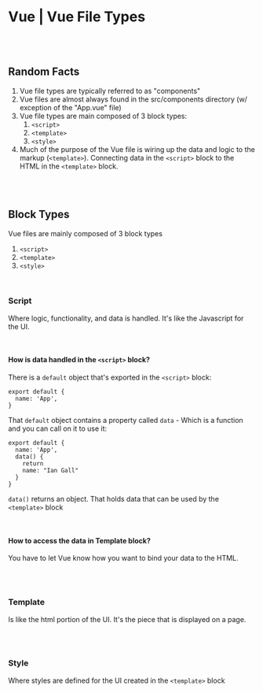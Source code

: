 # Vue | Vue File Types

<br><br>

## Random Facts
1. Vue file types are typically referred to as "components"
1. Vue files are almost always found in the src/components directory (w/ exception of the "App.vue" file)
1. Vue file types are main composed of 3 block types:
    1. `<script>`
    1. `<template>`
    1. `<style>`
1. Much of the purpose of the Vue file is wiring up the data and logic to the markup (`<template>`). Connecting data in the `<script>` block to the HTML in the `<template>` block.


<br><br>

## Block Types
Vue files are mainly composed of 3 block types
1. `<script>`
1. `<template>`
1. `<style>`

<br>

### Script
Where logic, functionality, and data is handled. It's like the Javascript for the UI.

<br>

#### How is data handled in the `<script>` block?

There is a `default` object that's exported in the `<script>` block:  
```
export default {
  name: 'App',
}
```
That `default` object  contains a property called `data` - Which is a function and you can call on it to use it:
```
export default {
  name: 'App',
  data() {
    return
    name: "Ian Gall"
  }
}
```

`data()` returns an object. That holds data that can be used by the `<template>` block

<br>

#### How to access the data in Template block? 
You have to let Vue know how you want to bind your data to the HTML.



<br><br>

### Template
Is like the html portion of the UI. It's the piece that is displayed on a page.

<br><br>

### Style
Where styles are defined for the UI created in the `<template>` block